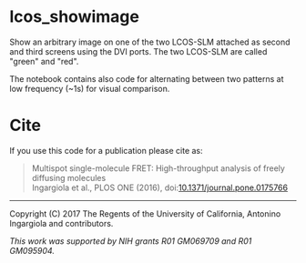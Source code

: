 # lcos_showimage

Show an arbitrary image on one of the two LCOS-SLM attached as second and third screens using the DVI ports.
The two LCOS-SLM are called "green" and "red".

The notebook contains also code for alternating between two patterns at low frequency (~1s)
for visual comparison.

# Cite

If you use this code for a publication please cite as:

> Multispot single-molecule FRET: High-throughput analysis of freely diffusing molecules <br>
> Ingargiola et al., PLOS ONE (2016), doi:[10.1371/journal.pone.0175766](https://doi.org/10.1371/journal.pone.0175766)

----
Copyright (C) 2017 The Regents of the University of California, Antonino Ingargiola and contributors.

*This work was supported by NIH grants R01 GM069709 and R01 GM095904.*



